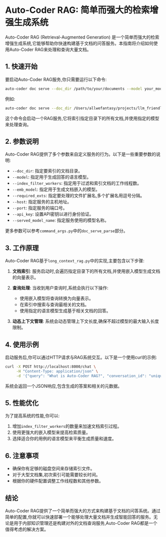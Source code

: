 # Auto-Coder RAG: 简单而强大的检索增强生成系统

Auto-Coder RAG (Retrieval-Augmented Generation) 是一个简单而强大的检索增强生成系统,它能够帮助你快速构建基于文档的问答服务。本指南将介绍如何使用Auto-Coder RAG来处理和查询大量文档。

## 1. 快速开始

要启动Auto-Coder RAG服务,你只需要运行以下命令:

```bash
auto-coder doc serve --doc_dir /path/to/your/documents --model your_model_name --index_filter_workers num_workers
```

例如:

```bash
auto-coder doc serve --doc_dir /Users/allwefantasy/projects/llm_friendly_packages/github.com/allwefantasy --model deepseek_chat --index_filter_workers 5
```

这个命令会启动一个RAG服务,它将索引指定目录下的所有文档,并使用指定的模型来处理查询。

## 2. 参数说明

Auto-Coder RAG提供了多个参数来自定义服务的行为。以下是一些重要参数的说明:

- `--doc_dir`: 指定要索引的文档目录。
- `--model`: 指定用于生成回答的语言模型。
- `--index_filter_workers`: 指定用于过滤和索引文档的工作线程数。
- `--emb_model`: 指定用于生成文档嵌入的模型。
- `--required_exts`: 指定要处理的文件扩展名,多个扩展名用逗号分隔。
- `--host`: 指定服务的主机地址。
- `--port`: 指定服务的端口号。
- `--api_key`: 设置API密钥以进行身份验证。
- `--served_model_name`: 指定服务使用的模型名称。

更多参数可以参考`command_args.py`中的`doc_serve_parse`部分。

## 3. 工作原理

Auto-Coder RAG基于`long_context_rag.py`中的实现,主要包含以下步骤:

1. **文档索引**: 服务启动时,会遍历指定目录下的所有文档,并使用嵌入模型生成文档的向量表示。

2. **查询处理**: 当收到用户查询时,系统会执行以下操作:
   - 使用嵌入模型将查询转换为向量表示。
   - 在索引中搜索与查询最相关的文档。
   - 使用指定的语言模型生成基于相关文档的回答。

3. **动态上下文管理**: 系统会动态管理上下文长度,确保不超过模型的最大输入长度限制。

## 4. 使用示例

启动服务后,你可以通过HTTP请求与RAG系统交互。以下是一个使用curl的示例:

```bash
curl -X POST http://localhost:8000/chat \
     -H "Content-Type: application/json" \
     -d '{"query": "What is Auto-Coder RAG?", "conversation_id": "unique_id"}'
```

系统会返回一个JSON响应,包含生成的答案和相关的元数据。

## 5. 性能优化

为了提高系统的性能,你可以:

1. 增加`index_filter_workers`的数量来加速文档索引过程。
2. 使用更强大的嵌入模型来提高检索质量。
3. 选择适合你的用例的语言模型来平衡生成质量和速度。

## 6. 注意事项

- 确保你有足够的磁盘空间来存储索引文件。
- 对于大型文档集,初次索引可能需要较长时间。
- 根据你的硬件配置调整工作线程数和其他参数。

## 结论

Auto-Coder RAG提供了一个简单而强大的方式来构建基于文档的问答系统。通过简单的配置,你就可以快速部署一个能够处理大量文档并生成智能回答的服务。无论是用于内部知识管理还是构建对外的文档查询服务,Auto-Coder RAG都是一个值得考虑的解决方案。
